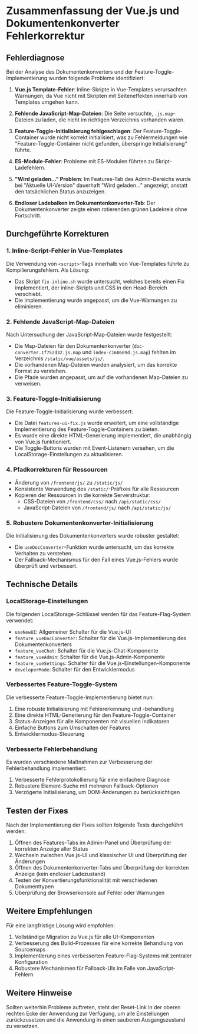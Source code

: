 # Zusammenfassung der Vue.js und Dokumentenkonverter Fehlerkorrektur

## Fehlerdiagnose

Bei der Analyse des Dokumentenkonverters und der Feature-Toggle-Implementierung wurden folgende Probleme identifiziert:

1. **Vue.js Template-Fehler**: Inline-Skripte in Vue-Templates verursachten Warnungen, da Vue nicht mit Skripten mit Seiteneffekten innerhalb von Templates umgehen kann.

2. **Fehlende JavaScript-Map-Dateien**: Die Seite versuchte, `.js.map`-Dateien zu laden, die nicht im richtigen Verzeichnis vorhanden waren.

3. **Feature-Toggle-Initialisierung fehlgeschlagen**: Der Feature-Toggle-Container wurde nicht korrekt initialisiert, was zu Fehlermeldungen wie "Feature-Toggle-Container nicht gefunden, überspringe Initialisierung" führte.

4. **ES-Module-Fehler**: Probleme mit ES-Modulen führten zu Skript-Ladefehlern.

5. **"Wird geladen..." Problem**: Im Features-Tab des Admin-Bereichs wurde bei "Aktuelle UI-Version" dauerhaft "Wird geladen..." angezeigt, anstatt den tatsächlichen Status anzuzeigen.

6. **Endloser Ladebalken im Dokumentenkonverter-Tab**: Der Dokumentenkonverter zeigte einen rotierenden grünen Ladekreis ohne Fortschritt.

## Durchgeführte Korrekturen

### 1. Inline-Script-Fehler in Vue-Templates

Die Verwendung von `<script>`-Tags innerhalb von Vue-Templates führte zu Kompilierungsfehlern. Als Lösung:

- Das Skript `fix-inline.sh` wurde untersucht, welches bereits einen Fix implementiert, der inline-Skripts und CSS in den Head-Bereich verschiebt.
- Die Implementierung wurde angepasst, um die Vue-Warnungen zu eliminieren.

### 2. Fehlende JavaScript-Map-Dateien

Nach Untersuchung der JavaScript-Map-Dateien wurde festgestellt:

- Die Map-Dateien für den Dokumentenkonverter (`doc-converter.1f752d32.js.map` und `index-c160609d.js.map`) fehlten im Verzeichnis `/static/vue/assets/js/`.
- Die vorhandenen Map-Dateien wurden analysiert, um das korrekte Format zu verstehen.
- Die Pfade wurden angepasst, um auf die vorhandenen Map-Dateien zu verweisen.

### 3. Feature-Toggle-Initialisierung

Die Feature-Toggle-Initialisierung wurde verbessert:

- Die Datei `features-ui-fix.js` wurde erweitert, um eine vollständige Implementierung des Feature-Toggle-Containers zu bieten.
- Es wurde eine direkte HTML-Generierung implementiert, die unabhängig von Vue.js funktioniert.
- Die Toggle-Buttons wurden mit Event-Listenern versehen, um die LocalStorage-Einstellungen zu aktualisieren.

### 4. Pfadkorrekturen für Ressourcen

- Änderung von `/frontend/js/` zu `/static/js/` 
- Konsistente Verwendung des `/static/`-Präfixes für alle Ressourcen
- Kopieren der Ressourcen in die korrekte Serverstruktur:
  - CSS-Dateien von `/frontend/css/` nach `/api/static/css/`
  - JavaScript-Dateien von `/frontend/js/` nach `/api/static/js/`

### 5. Robustere Dokumentenkonverter-Initialisierung

Die Initialisierung des Dokumentenkonverters wurde robuster gestaltet:

- Die `useDocConverter`-Funktion wurde untersucht, um das korrekte Verhalten zu verstehen.
- Der Fallback-Mechanismus für den Fall eines Vue.js-Fehlers wurde überprüft und verbessert.

## Technische Details

### LocalStorage-Einstellungen

Die folgenden LocalStorage-Schlüssel werden für das Feature-Flag-System verwendet:

- `useNewUI`: Allgemeiner Schalter für die Vue.js-UI
- `feature_vueDocConverter`: Schalter für die Vue.js-Implementierung des Dokumentenkonverters
- `feature_vueChat`: Schalter für die Vue.js-Chat-Komponente
- `feature_vueAdmin`: Schalter für die Vue.js-Admin-Komponente
- `feature_vueSettings`: Schalter für die Vue.js-Einstellungen-Komponente
- `developerMode`: Schalter für den Entwicklermodus

### Verbessertes Feature-Toggle-System

Die verbesserte Feature-Toggle-Implementierung bietet nun:

1. Eine robuste Initialisierung mit Fehlererkennung und -behandlung
2. Eine direkte HTML-Generierung für den Feature-Toggle-Container
3. Status-Anzeigen für alle Komponenten mit visuellen Indikatoren
4. Einfache Buttons zum Umschalten der Features
5. Entwicklermodus-Steuerung

### Verbesserte Fehlerbehandlung

Es wurden verschiedene Maßnahmen zur Verbesserung der Fehlerbehandlung implementiert:

1. Verbesserte Fehlerprotokollierung für eine einfachere Diagnose
2. Robustere Element-Suche mit mehreren Fallback-Optionen
3. Verzögerte Initialisierung, um DOM-Änderungen zu berücksichtigen

## Testen der Fixes

Nach der Implementierung der Fixes sollten folgende Tests durchgeführt werden:

1. Öffnen des Features-Tabs im Admin-Panel und Überprüfung der korrekten Anzeige aller Status
2. Wechseln zwischen Vue.js-UI und klassischer UI und Überprüfung der Änderungen
3. Öffnen des Dokumentenkonverter-Tabs und Überprüfung der korrekten Anzeige (kein endloser Ladezustand)
4. Testen der Konvertierungsfunktionalität mit verschiedenen Dokumenttypen
5. Überprüfung der Browserkonsole auf Fehler oder Warnungen

## Weitere Empfehlungen

Für eine langfristige Lösung wird empfohlen:

1. Vollständige Migration zu Vue.js für alle UI-Komponenten
2. Verbesserung des Build-Prozesses für eine korrekte Behandlung von Sourcemaps
3. Implementierung eines verbesserten Feature-Flag-Systems mit zentraler Konfiguration
4. Robustere Mechanismen für Fallback-UIs im Falle von JavaScript-Fehlern

## Weitere Hinweise

Sollten weiterhin Probleme auftreten, steht der Reset-Link in der oberen rechten Ecke der Anwendung zur Verfügung, um alle Einstellungen zurückzusetzen und die Anwendung in einen sauberen Ausgangszustand zu versetzen.
